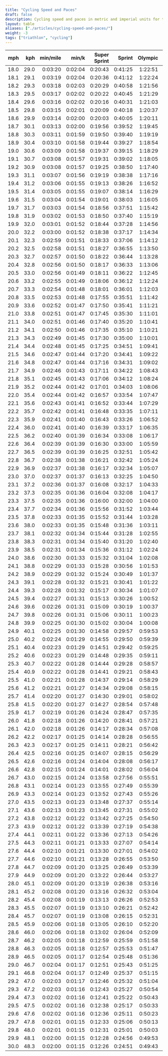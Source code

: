 ```yaml
---
title: "Cycling Speed and Paces"
draft: false
description: Cycling speed and paces in metric and imperial units for triathlon distances.
layout: table
aliases: ["./articles/cycling-speed-and-paces/"]
weight: -3
tags: ["triathlon", "cycling"]
---
```


| mph  | kph  | min/mile | min/k   | Super Sprint | Sprint  | Olympic | PTO 100km | Half IRONMAN | IRONMAN |
| ---: | ---: | -------: | ------: | -----------: | ------: | ------: | --------: | -----------: | ------: |
| 18.0 | 29.0 |  0:03:20 | 0:02:04 |      0:20:43 | 0:41:25 | 1:22:51 |   2:45:42 |      3:06:40 | 6:13:20 |
| 18.1 | 29.1 |  0:03:19 | 0:02:04 |      0:20:36 | 0:41:12 | 1:22:24 |   2:44:47 |      3:05:38 | 6:11:16 |
| 18.2 | 29.3 |  0:03:18 | 0:02:03 |      0:20:29 | 0:40:58 | 1:21:56 |   2:43:53 |      3:04:37 | 6:09:14 |
| 18.3 | 29.5 |  0:03:17 | 0:02:02 |      0:20:22 | 0:40:45 | 1:21:29 |   2:42:59 |      3:03:36 | 6:07:13 |
| 18.4 | 29.6 |  0:03:16 | 0:02:02 |      0:20:16 | 0:40:31 | 1:21:03 |   2:42:06 |      3:02:37 | 6:05:13 |
| 18.5 | 29.8 |  0:03:15 | 0:02:01 |      0:20:09 | 0:40:18 | 1:20:37 |   2:41:13 |      3:01:37 | 6:03:15 |
| 18.6 | 29.9 |  0:03:14 | 0:02:00 |      0:20:03 | 0:40:05 | 1:20:11 |   2:40:21 |      3:00:39 | 6:01:17 |
| 18.7 | 30.1 |  0:03:13 | 0:02:00 |      0:19:56 | 0:39:52 | 1:19:45 |   2:39:30 |      2:59:41 | 5:59:21 |
| 18.8 | 30.3 |  0:03:11 | 0:01:59 |      0:19:50 | 0:39:40 | 1:19:19 |   2:38:39 |      2:58:43 | 5:57:27 |
| 18.9 | 30.4 |  0:03:10 | 0:01:58 |      0:19:44 | 0:39:27 | 1:18:54 |   2:37:49 |      2:57:47 | 5:55:33 |
| 19.0 | 30.6 |  0:03:09 | 0:01:58 |      0:19:37 | 0:39:15 | 1:18:29 |   2:36:59 |      2:56:51 | 5:53:41 |
| 19.1 | 30.7 |  0:03:08 | 0:01:57 |      0:19:31 | 0:39:02 | 1:18:05 |   2:36:09 |      2:55:55 | 5:51:50 |
| 19.2 | 30.9 |  0:03:08 | 0:01:57 |      0:19:25 | 0:38:50 | 1:17:40 |   2:35:21 |      2:55:00 | 5:50:00 |
| 19.3 | 31.1 |  0:03:07 | 0:01:56 |      0:19:19 | 0:38:38 | 1:17:16 |   2:34:32 |      2:54:06 | 5:48:11 |
| 19.4 | 31.2 |  0:03:06 | 0:01:55 |      0:19:13 | 0:38:26 | 1:16:52 |   2:33:45 |      2:53:12 | 5:46:24 |
| 19.5 | 31.4 |  0:03:05 | 0:01:55 |      0:19:07 | 0:38:14 | 1:16:29 |   2:32:57 |      2:52:18 | 5:44:37 |
| 19.6 | 31.5 |  0:03:04 | 0:01:54 |      0:19:01 | 0:38:03 | 1:16:05 |   2:32:10 |      2:51:26 | 5:42:51 |
| 19.7 | 31.7 |  0:03:03 | 0:01:54 |      0:18:56 | 0:37:51 | 1:15:42 |   2:31:24 |      2:50:34 | 5:41:07 |
| 19.8 | 31.9 |  0:03:02 | 0:01:53 |      0:18:50 | 0:37:40 | 1:15:19 |   2:30:38 |      2:49:42 | 5:39:24 |
| 19.9 | 32.0 |  0:03:01 | 0:01:52 |      0:18:44 | 0:37:28 | 1:14:56 |   2:29:53 |      2:48:51 | 5:37:41 |
| 20.0 | 32.2 |  0:03:00 | 0:01:52 |      0:18:38 | 0:37:17 | 1:14:34 |   2:29:08 |      2:48:00 | 5:36:00 |
| 20.1 | 32.3 |  0:02:59 | 0:01:51 |      0:18:33 | 0:37:06 | 1:14:12 |   2:28:23 |      2:47:10 | 5:34:20 |
| 20.2 | 32.5 |  0:02:58 | 0:01:51 |      0:18:27 | 0:36:55 | 1:13:50 |   2:27:39 |      2:46:20 | 5:32:40 |
| 20.3 | 32.7 |  0:02:57 | 0:01:50 |      0:18:22 | 0:36:44 | 1:13:28 |   2:26:56 |      2:45:31 | 5:31:02 |
| 20.4 | 32.8 |  0:02:56 | 0:01:50 |      0:18:17 | 0:36:33 | 1:13:06 |   2:26:12 |      2:44:42 | 5:29:25 |
| 20.5 | 33.0 |  0:02:56 | 0:01:49 |      0:18:11 | 0:36:22 | 1:12:45 |   2:25:30 |      2:43:54 | 5:27:48 |
| 20.6 | 33.2 |  0:02:55 | 0:01:49 |      0:18:06 | 0:36:12 | 1:12:24 |   2:24:47 |      2:43:06 | 5:26:13 |
| 20.7 | 33.3 |  0:02:54 | 0:01:48 |      0:18:01 | 0:36:01 | 1:12:03 |   2:24:05 |      2:42:19 | 5:24:38 |
| 20.8 | 33.5 |  0:02:53 | 0:01:48 |      0:17:55 | 0:35:51 | 1:11:42 |   2:23:24 |      2:41:32 | 5:23:05 |
| 20.9 | 33.6 |  0:02:52 | 0:01:47 |      0:17:50 | 0:35:41 | 1:11:21 |   2:22:42 |      2:40:46 | 5:21:32 |
| 21.0 | 33.8 |  0:02:51 | 0:01:47 |      0:17:45 | 0:35:30 | 1:11:01 |   2:22:02 |      2:40:00 | 5:20:00 |
| 21.1 | 34.0 |  0:02:51 | 0:01:46 |      0:17:40 | 0:35:20 | 1:10:41 |   2:21:21 |      2:39:15 | 5:18:29 |
| 21.2 | 34.1 |  0:02:50 | 0:01:46 |      0:17:35 | 0:35:10 | 1:10:21 |   2:20:41 |      2:38:29 | 5:16:59 |
| 21.3 | 34.3 |  0:02:49 | 0:01:45 |      0:17:30 | 0:35:00 | 1:10:01 |   2:20:02 |      2:37:45 | 5:15:30 |
| 21.4 | 34.4 |  0:02:48 | 0:01:45 |      0:17:25 | 0:34:51 | 1:09:41 |   2:19:22 |      2:37:01 | 5:14:01 |
| 21.5 | 34.6 |  0:02:47 | 0:01:44 |      0:17:20 | 0:34:41 | 1:09:22 |   2:18:44 |      2:36:17 | 5:12:33 |
| 21.6 | 34.8 |  0:02:47 | 0:01:44 |      0:17:16 | 0:34:31 | 1:09:02 |   2:18:05 |      2:35:33 | 5:11:07 |
| 21.7 | 34.9 |  0:02:46 | 0:01:43 |      0:17:11 | 0:34:22 | 1:08:43 |   2:17:27 |      2:34:50 | 5:09:41 |
| 21.8 | 35.1 |  0:02:45 | 0:01:43 |      0:17:06 | 0:34:12 | 1:08:24 |   2:16:49 |      2:34:08 | 5:08:15 |
| 21.9 | 35.2 |  0:02:44 | 0:01:42 |      0:17:01 | 0:34:03 | 1:08:06 |   2:16:11 |      2:33:25 | 5:06:51 |
| 22.0 | 35.4 |  0:02:44 | 0:01:42 |      0:16:57 | 0:33:54 | 1:07:47 |   2:15:34 |      2:32:44 | 5:05:27 |
| 22.1 | 35.6 |  0:02:43 | 0:01:41 |      0:16:52 | 0:33:44 | 1:07:29 |   2:14:58 |      2:32:02 | 5:04:04 |
| 22.2 | 35.7 |  0:02:42 | 0:01:41 |      0:16:48 | 0:33:35 | 1:07:11 |   2:14:21 |      2:31:21 | 5:02:42 |
| 22.3 | 35.9 |  0:02:41 | 0:01:40 |      0:16:43 | 0:33:26 | 1:06:52 |   2:13:45 |      2:30:40 | 5:01:21 |
| 22.4 | 36.0 |  0:02:41 | 0:01:40 |      0:16:39 | 0:33:17 | 1:06:35 |   2:13:09 |      2:30:00 | 5:00:00 |
| 22.5 | 36.2 |  0:02:40 | 0:01:39 |      0:16:34 | 0:33:08 | 1:06:17 |   2:12:34 |      2:29:20 | 4:58:40 |
| 22.6 | 36.4 |  0:02:39 | 0:01:39 |      0:16:30 | 0:33:00 | 1:05:59 |   2:11:58 |      2:28:40 | 4:57:21 |
| 22.7 | 36.5 |  0:02:39 | 0:01:39 |      0:16:25 | 0:32:51 | 1:05:42 |   2:11:23 |      2:28:01 | 4:56:02 |
| 22.8 | 36.7 |  0:02:38 | 0:01:38 |      0:16:21 | 0:32:42 | 1:05:24 |   2:10:49 |      2:27:22 | 4:54:44 |
| 22.9 | 36.9 |  0:02:37 | 0:01:38 |      0:16:17 | 0:32:34 | 1:05:07 |   2:10:15 |      2:26:43 | 4:53:27 |
| 23.0 | 37.0 |  0:02:37 | 0:01:37 |      0:16:13 | 0:32:25 | 1:04:50 |   2:09:41 |      2:26:05 | 4:52:10 |
| 23.1 | 37.2 |  0:02:36 | 0:01:37 |      0:16:08 | 0:32:17 | 1:04:33 |   2:09:07 |      2:25:27 | 4:50:55 |
| 23.2 | 37.3 |  0:02:35 | 0:01:36 |      0:16:04 | 0:32:08 | 1:04:17 |   2:08:34 |      2:24:50 | 4:49:39 |
| 23.3 | 37.5 |  0:02:35 | 0:01:36 |      0:16:00 | 0:32:00 | 1:04:00 |   2:08:00 |      2:24:12 | 4:48:25 |
| 23.4 | 37.7 |  0:02:34 | 0:01:36 |      0:15:56 | 0:31:52 | 1:03:44 |   2:07:28 |      2:23:35 | 4:47:11 |
| 23.5 | 37.8 |  0:02:33 | 0:01:35 |      0:15:52 | 0:31:44 | 1:03:28 |   2:06:55 |      2:22:59 | 4:45:57 |
| 23.6 | 38.0 |  0:02:33 | 0:01:35 |      0:15:48 | 0:31:36 | 1:03:11 |   2:06:23 |      2:22:22 | 4:44:45 |
| 23.7 | 38.1 |  0:02:32 | 0:01:34 |      0:15:44 | 0:31:28 | 1:02:55 |   2:05:51 |      2:21:46 | 4:43:33 |
| 23.8 | 38.3 |  0:02:31 | 0:01:34 |      0:15:40 | 0:31:20 | 1:02:40 |   2:05:19 |      2:21:11 | 4:42:21 |
| 23.9 | 38.5 |  0:02:31 | 0:01:34 |      0:15:36 | 0:31:12 | 1:02:24 |   2:04:48 |      2:20:35 | 4:41:10 |
| 24.0 | 38.6 |  0:02:30 | 0:01:33 |      0:15:32 | 0:31:04 | 1:02:08 |   2:04:16 |      2:20:00 | 4:40:00 |
| 24.1 | 38.8 |  0:02:29 | 0:01:33 |      0:15:28 | 0:30:56 | 1:01:53 |   2:03:46 |      2:19:25 | 4:38:50 |
| 24.2 | 38.9 |  0:02:29 | 0:01:32 |      0:15:24 | 0:30:49 | 1:01:37 |   2:03:15 |      2:18:51 | 4:37:41 |
| 24.3 | 39.1 |  0:02:28 | 0:01:32 |      0:15:21 | 0:30:41 | 1:01:22 |   2:02:44 |      2:18:16 | 4:36:33 |
| 24.4 | 39.3 |  0:02:28 | 0:01:32 |      0:15:17 | 0:30:34 | 1:01:07 |   2:02:14 |      2:17:42 | 4:35:25 |
| 24.5 | 39.4 |  0:02:27 | 0:01:31 |      0:15:13 | 0:30:26 | 1:00:52 |   2:01:44 |      2:17:09 | 4:34:17 |
| 24.6 | 39.6 |  0:02:26 | 0:01:31 |      0:15:09 | 0:30:19 | 1:00:37 |   2:01:15 |      2:16:35 | 4:33:10 |
| 24.7 | 39.8 |  0:02:26 | 0:01:31 |      0:15:06 | 0:30:11 | 1:00:23 |   2:00:45 |      2:16:02 | 4:32:04 |
| 24.8 | 39.9 |  0:02:25 | 0:01:30 |      0:15:02 | 0:30:04 | 1:00:08 |   2:00:16 |      2:15:29 | 4:30:58 |
| 24.9 | 40.1 |  0:02:25 | 0:01:30 |      0:14:58 | 0:29:57 | 0:59:53 |   1:59:47 |      2:14:56 | 4:29:53 |
| 25.0 | 40.2 |  0:02:24 | 0:01:29 |      0:14:55 | 0:29:50 | 0:59:39 |   1:59:18 |      2:14:24 | 4:28:48 |
| 25.1 | 40.4 |  0:02:23 | 0:01:29 |      0:14:51 | 0:29:42 | 0:59:25 |   1:58:50 |      2:13:52 | 4:27:44 |
| 25.2 | 40.6 |  0:02:23 | 0:01:29 |      0:14:48 | 0:29:35 | 0:59:11 |   1:58:21 |      2:13:20 | 4:26:40 |
| 25.3 | 40.7 |  0:02:22 | 0:01:28 |      0:14:44 | 0:29:28 | 0:58:57 |   1:57:53 |      2:12:48 | 4:25:37 |
| 25.4 | 40.9 |  0:02:22 | 0:01:28 |      0:14:41 | 0:29:21 | 0:58:43 |   1:57:25 |      2:12:17 | 4:24:34 |
| 25.5 | 41.0 |  0:02:21 | 0:01:28 |      0:14:37 | 0:29:14 | 0:58:29 |   1:56:58 |      2:11:46 | 4:23:32 |
| 25.6 | 41.2 |  0:02:21 | 0:01:27 |      0:14:34 | 0:29:08 | 0:58:15 |   1:56:30 |      2:11:15 | 4:22:30 |
| 25.7 | 41.4 |  0:02:20 | 0:01:27 |      0:14:30 | 0:29:01 | 0:58:02 |   1:56:03 |      2:10:44 | 4:21:29 |
| 25.8 | 41.5 |  0:02:20 | 0:01:27 |      0:14:27 | 0:28:54 | 0:57:48 |   1:55:36 |      2:10:14 | 4:20:28 |
| 25.9 | 41.7 |  0:02:19 | 0:01:26 |      0:14:24 | 0:28:47 | 0:57:35 |   1:55:09 |      2:09:44 | 4:19:28 |
| 26.0 | 41.8 |  0:02:18 | 0:01:26 |      0:14:20 | 0:28:41 | 0:57:21 |   1:54:43 |      2:09:14 | 4:18:28 |
| 26.1 | 42.0 |  0:02:18 | 0:01:26 |      0:14:17 | 0:28:34 | 0:57:08 |   1:54:17 |      2:08:44 | 4:17:28 |
| 26.2 | 42.2 |  0:02:17 | 0:01:25 |      0:14:14 | 0:28:28 | 0:56:55 |   1:53:50 |      2:08:15 | 4:16:29 |
| 26.3 | 42.3 |  0:02:17 | 0:01:25 |      0:14:11 | 0:28:21 | 0:56:42 |   1:53:24 |      2:07:45 | 4:15:31 |
| 26.4 | 42.5 |  0:02:16 | 0:01:25 |      0:14:07 | 0:28:15 | 0:56:29 |   1:52:59 |      2:07:16 | 4:14:33 |
| 26.5 | 42.6 |  0:02:16 | 0:01:24 |      0:14:04 | 0:28:08 | 0:56:17 |   1:52:33 |      2:06:48 | 4:13:35 |
| 26.6 | 42.8 |  0:02:15 | 0:01:24 |      0:14:01 | 0:28:02 | 0:56:04 |   1:52:08 |      2:06:19 | 4:12:38 |
| 26.7 | 43.0 |  0:02:15 | 0:01:24 |      0:13:58 | 0:27:56 | 0:55:51 |   1:51:42 |      2:05:51 | 4:11:41 |
| 26.8 | 43.1 |  0:02:14 | 0:01:23 |      0:13:55 | 0:27:49 | 0:55:39 |   1:51:17 |      2:05:22 | 4:10:45 |
| 26.9 | 43.3 |  0:02:14 | 0:01:23 |      0:13:52 | 0:27:43 | 0:55:26 |   1:50:53 |      2:04:54 | 4:09:49 |
| 27.0 | 43.5 |  0:02:13 | 0:01:23 |      0:13:48 | 0:27:37 | 0:55:14 |   1:50:28 |      2:04:27 | 4:08:53 |
| 27.1 | 43.6 |  0:02:13 | 0:01:23 |      0:13:45 | 0:27:31 | 0:55:02 |   1:50:04 |      2:03:59 | 4:07:58 |
| 27.2 | 43.8 |  0:02:12 | 0:01:22 |      0:13:42 | 0:27:25 | 0:54:50 |   1:49:39 |      2:03:32 | 4:07:04 |
| 27.3 | 43.9 |  0:02:12 | 0:01:22 |      0:13:39 | 0:27:19 | 0:54:38 |   1:49:15 |      2:03:05 | 4:06:09 |
| 27.4 | 44.1 |  0:02:11 | 0:01:22 |      0:13:36 | 0:27:13 | 0:54:26 |   1:48:51 |      2:02:38 | 4:05:15 |
| 27.5 | 44.3 |  0:02:11 | 0:01:21 |      0:13:33 | 0:27:07 | 0:54:14 |   1:48:27 |      2:02:11 | 4:04:22 |
| 27.6 | 44.4 |  0:02:10 | 0:01:21 |      0:13:30 | 0:27:01 | 0:54:02 |   1:48:04 |      2:01:44 | 4:03:29 |
| 27.7 | 44.6 |  0:02:10 | 0:01:21 |      0:13:28 | 0:26:55 | 0:53:50 |   1:47:40 |      2:01:18 | 4:02:36 |
| 27.8 | 44.7 |  0:02:09 | 0:01:20 |      0:13:25 | 0:26:49 | 0:53:39 |   1:47:17 |      2:00:52 | 4:01:44 |
| 27.9 | 44.9 |  0:02:09 | 0:01:20 |      0:13:22 | 0:26:44 | 0:53:27 |   1:46:54 |      2:00:26 | 4:00:52 |
| 28.0 | 45.1 |  0:02:09 | 0:01:20 |      0:13:19 | 0:26:38 | 0:53:16 |   1:46:31 |      2:00:00 | 4:00:00 |
| 28.1 | 45.2 |  0:02:08 | 0:01:20 |      0:13:16 | 0:26:32 | 0:53:04 |   1:46:09 |      1:59:34 | 3:59:09 |
| 28.2 | 45.4 |  0:02:08 | 0:01:19 |      0:13:13 | 0:26:26 | 0:52:53 |   1:45:46 |      1:59:09 | 3:58:18 |
| 28.3 | 45.5 |  0:02:07 | 0:01:19 |      0:13:10 | 0:26:21 | 0:52:42 |   1:45:24 |      1:58:44 | 3:57:27 |
| 28.4 | 45.7 |  0:02:07 | 0:01:19 |      0:13:08 | 0:26:15 | 0:52:31 |   1:45:01 |      1:58:19 | 3:56:37 |
| 28.5 | 45.9 |  0:02:06 | 0:01:18 |      0:13:05 | 0:26:10 | 0:52:20 |   1:44:39 |      1:57:54 | 3:55:47 |
| 28.6 | 46.0 |  0:02:06 | 0:01:18 |      0:13:02 | 0:26:04 | 0:52:09 |   1:44:17 |      1:57:29 | 3:54:58 |
| 28.7 | 46.2 |  0:02:05 | 0:01:18 |      0:12:59 | 0:25:59 | 0:51:58 |   1:43:55 |      1:57:04 | 3:54:09 |
| 28.8 | 46.3 |  0:02:05 | 0:01:18 |      0:12:57 | 0:25:53 | 0:51:47 |   1:43:34 |      1:56:40 | 3:53:20 |
| 28.9 | 46.5 |  0:02:05 | 0:01:17 |      0:12:54 | 0:25:48 | 0:51:36 |   1:43:12 |      1:56:16 | 3:52:32 |
| 29.0 | 46.7 |  0:02:04 | 0:01:17 |      0:12:51 | 0:25:43 | 0:51:25 |   1:42:51 |      1:55:52 | 3:51:43 |
| 29.1 | 46.8 |  0:02:04 | 0:01:17 |      0:12:49 | 0:25:37 | 0:51:15 |   1:42:30 |      1:55:28 | 3:50:56 |
| 29.2 | 47.0 |  0:02:03 | 0:01:17 |      0:12:46 | 0:25:32 | 0:51:04 |   1:42:09 |      1:55:04 | 3:50:08 |
| 29.3 | 47.2 |  0:02:03 | 0:01:16 |      0:12:43 | 0:25:27 | 0:50:54 |   1:41:48 |      1:54:41 | 3:49:21 |
| 29.4 | 47.3 |  0:02:02 | 0:01:16 |      0:12:41 | 0:25:22 | 0:50:43 |   1:41:27 |      1:54:17 | 3:48:34 |
| 29.5 | 47.5 |  0:02:02 | 0:01:16 |      0:12:38 | 0:25:17 | 0:50:33 |   1:41:06 |      1:53:54 | 3:47:48 |
| 29.6 | 47.6 |  0:02:02 | 0:01:16 |      0:12:36 | 0:25:11 | 0:50:23 |   1:40:46 |      1:53:31 | 3:47:02 |
| 29.7 | 47.8 |  0:02:01 | 0:01:15 |      0:12:33 | 0:25:06 | 0:50:13 |   1:40:25 |      1:53:08 | 3:46:16 |
| 29.8 | 48.0 |  0:02:01 | 0:01:15 |      0:12:31 | 0:25:01 | 0:50:03 |   1:40:05 |      1:52:45 | 3:45:30 |
| 29.9 | 48.1 |  0:02:00 | 0:01:15 |      0:12:28 | 0:24:56 | 0:49:53 |   1:39:45 |      1:52:22 | 3:44:45 |
| 30.0 | 48.3 |  0:02:00 | 0:01:15 |      0:12:26 | 0:24:51 | 0:49:43 |   1:39:25 |      1:52:00 | 3:44:00 |

